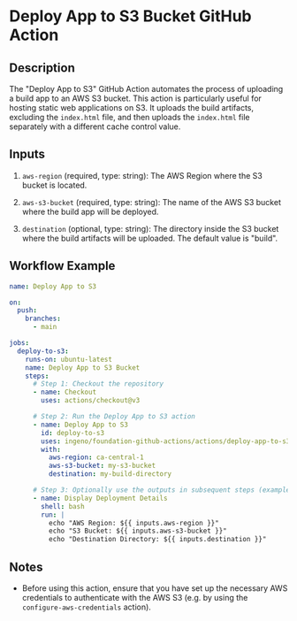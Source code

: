 # Deploy App to S3 Bucket GitHub Action

## Description

The "Deploy App to S3" GitHub Action automates the process of uploading a build app to an AWS S3 bucket. This action is particularly useful for hosting static web applications on S3. It uploads the build artifacts, excluding the `index.html` file, and then uploads the `index.html` file separately with a different cache control value.

## Inputs

1. `aws-region` (required, type: string): The AWS Region where the S3 bucket is located.

2. `aws-s3-bucket` (required, type: string): The name of the AWS S3 bucket where the build app will be deployed.

3. `destination` (optional, type: string): The directory inside the S3 bucket where the build artifacts will be uploaded. The default value is "build".

## Workflow Example

```yaml
name: Deploy App to S3

on:
  push:
    branches:
      - main

jobs:
  deploy-to-s3:
    runs-on: ubuntu-latest
    name: Deploy App to S3 Bucket
    steps:
      # Step 1: Checkout the repository
      - name: Checkout
        uses: actions/checkout@v3

      # Step 2: Run the Deploy App to S3 action
      - name: Deploy App to S3
        id: deploy-to-s3
        uses: ingeno/foundation-github-actions/actions/deploy-app-to-s3-action@v3
        with:
          aws-region: ca-central-1
          aws-s3-bucket: my-s3-bucket
          destination: my-build-directory

      # Step 3: Optionally use the outputs in subsequent steps (example)
      - name: Display Deployment Details
        shell: bash
        run: |
          echo "AWS Region: ${{ inputs.aws-region }}"
          echo "S3 Bucket: ${{ inputs.aws-s3-bucket }}"
          echo "Destination Directory: ${{ inputs.destination }}"
```

## Notes

- Before using this action, ensure that you have set up the necessary AWS credentials to authenticate with the AWS S3 (e.g. by using the `configure-aws-credentials` action).